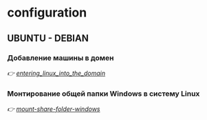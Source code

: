 # configuration

## UBUNTU - DEBIAN

### Добавление машины в домен
*:point_right: [entering_linux_into_the_domain](entering_linux_into_the_domain)*

### Монтирование общей папки Windows в систему Linux
*:point_right: [mount-share-folder-windows](mount-share-folder-windows)*
